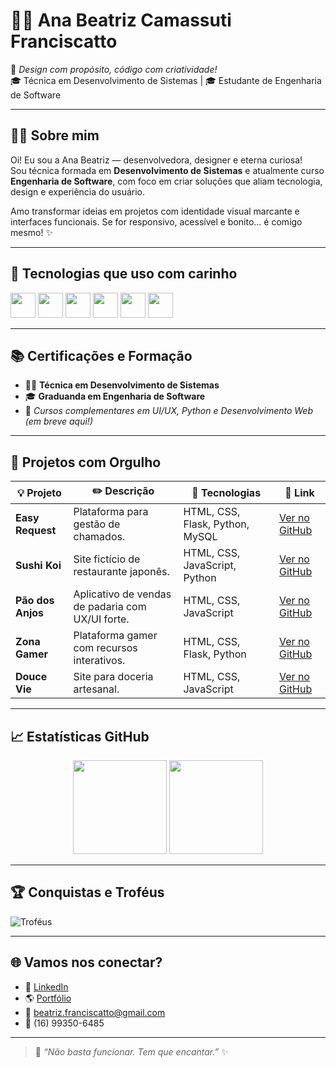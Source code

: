 # 👩‍💻 Ana Beatriz Camassuti Franciscatto

🌟 *Design com propósito, código com criatividade!*  
🎓 Técnica em Desenvolvimento de Sistemas | 🎓 Estudante de Engenharia de Software 

---

## 💁‍♀️ Sobre mim

Oi! Eu sou a Ana Beatriz — desenvolvedora, designer e eterna curiosa!  
Sou técnica formada em **Desenvolvimento de Sistemas** e atualmente curso **Engenharia de Software**, com foco em criar soluções que aliam tecnologia, design e experiência do usuário.

Amo transformar ideias em projetos com identidade visual marcante e interfaces funcionais. Se for responsivo, acessível e bonito… é comigo mesmo! ✨

---

## 🧰 Tecnologias que uso com carinho

<p align="left">
  <img src="https://cdn.jsdelivr.net/gh/devicons/devicon/icons/html5/html5-original.svg" width="40" />
  <img src="https://cdn.jsdelivr.net/gh/devicons/devicon/icons/css3/css3-original.svg" width="40" />
  <img src="https://cdn.jsdelivr.net/gh/devicons/devicon/icons/javascript/javascript-original.svg" width="40" />
  <img src="https://cdn.jsdelivr.net/gh/devicons/devicon/icons/python/python-original.svg" width="40" />
  <img src="https://cdn.jsdelivr.net/gh/devicons/devicon/icons/mysql/mysql-original.svg" width="40" />
  <img src="https://cdn.jsdelivr.net/gh/devicons/devicon/icons/git/git-original.svg" width="40" />
</p>

---

## 📚 Certificações e Formação

- 👩‍🎓 **Técnica em Desenvolvimento de Sistemas**  
- 🎓 **Graduanda em Engenharia de Software**  
- 🏅 *Cursos complementares em UI/UX, Python e Desenvolvimento Web (em breve aqui!)*  

---

## 💼 Projetos com Orgulho

| 💡 Projeto | ✏️ Descrição | 🧪 Tecnologias | 🔗 Link |
|-----------|-------------|---------------|--------|
| **Easy Request** | Plataforma para gestão de chamados. | HTML, CSS, Flask, Python, MySQL | [Ver no GitHub](https://github.com/anafranciscatto/EASY-REQUEST) |
| **Sushi Koi** | Site fictício de restaurante japonês. | HTML, CSS, JavaScript, Python | [Ver no GitHub](https://github.com/anafranciscatto/Sushi-Koi) |
| **Pão dos Anjos** | Aplicativo de vendas de padaria com UX/UI forte. | HTML, CSS, JavaScript | [Ver no GitHub](https://github.com/anafranciscatto/pao-dos-anjos) |
| **Zona Gamer** | Plataforma gamer com recursos interativos. | HTML, CSS, Flask, Python | [Ver no GitHub](https://github.com/anafranciscatto/Zona-Gamer) |
| **Douce Vie** | Site para doceria artesanal. | HTML, CSS, JavaScript | [Ver no GitHub](https://github.com/anafranciscatto/Douce-Vie) |

---

## 📈 Estatísticas GitHub

<p align="center">
  <img src="https://github-readme-stats.vercel.app/api?username=anafranciscatto&show_icons=true&theme=radical" height="150" />
  <img src="https://github-readme-stats.vercel.app/api/top-langs/?username=anafranciscatto&layout=compact&theme=radical" height="150"/>
</p>

---

## 🏆 Conquistas e Troféus

![Troféus](https://github-profile-trophy.vercel.app/?username=anafranciscatto&theme=radical&no-frame=true&margin-w=15)

---

## 🌐 Vamos nos conectar?

- 💼 [LinkedIn](https://www.linkedin.com/in/ana-beatriz-camassuti/)
- 🌎 [Portfólio](#) <!-- Adicione seu portfólio se quiser! -->
- 📧 beatriz.franciscatto@gmail.com
- 📱 (16) 99350-6485

---

> 💬 *“Não basta funcionar. Tem que encantar.”* ✨
